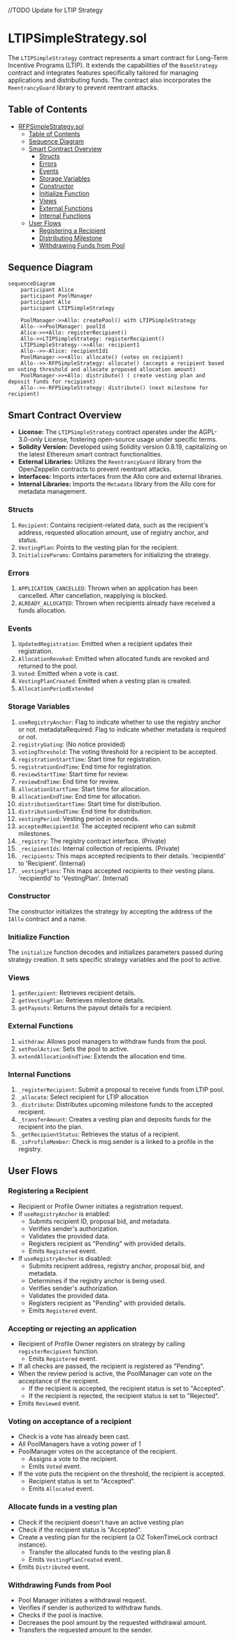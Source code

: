 //TODO Update for LTIP Strategy

# LTIPSimpleStrategy.sol

The `LTIPSimpleStrategy` contract represents a smart contract for Long-Term Incentive Programs (LTIP). It extends the capabilities of the `BaseStrategy` contract and integrates features specifically tailored for managing applications and distributing funds. The contract also incorporates the `ReentrancyGuard` library to prevent reentrant attacks.

## Table of Contents
- [RFPSimpleStrategy.sol](#rfpsimplestrategysol)
  - [Table of Contents](#table-of-contents)
  - [Sequence Diagram](#sequence-diagram)
  - [Smart Contract Overview](#smart-contract-overview)
    - [Structs](#structs)
    - [Errors](#errors)
    - [Events](#events)
    - [Storage Variables](#storage-variables)
    - [Constructor](#constructor)
    - [Initialize Function](#initialize-function)
    - [Views](#views)
    - [External Functions](#external-functions)
    - [Internal Functions](#internal-functions)
  - [User Flows](#user-flows)
    - [Registering a Recipient](#registering-a-recipient)
    - [Distributing Milestone](#distributing-milestone)
    - [Withdrawing Funds from Pool](#withdrawing-funds-from-pool)


## Sequence Diagram 

```mermaid
sequenceDiagram
    participant Alice
    participant PoolManager
    participant Allo
    participant LTIPSimpleStrategy

    PoolManager->>Allo: createPool() with LTIPSimpleStrategy
    Allo-->>PoolManager: poolId
    Alice->>+Allo: registerRecipient()
    Allo->>LTIPSimpleStrategy: registerRecipient()
    LTIPSimpleStrategy-->>Allo: recipient1
    Allo-->>-Alice: recipientId1
    PoolManager->>+Allo: allocate() (votes on recipient)
    Allo-->>-RFPSimpleStrategy: allocate() (accepts a recipient based on voting threshold and allocate proposed allocation amount)
    PoolManager->>+Allo: distribute() ( create vesting plan and deposit funds for recipient)
    Allo-->>-RFPSimpleStrategy: distribute() (next milestone for recipient)
```

## Smart Contract Overview

- **License:** The `LTIPSimpleStrategy` contract operates under the AGPL-3.0-only License, fostering open-source usage under specific terms.
- **Solidity Version:** Developed using Solidity version 0.8.19, capitalizing on the latest Ethereum smart contract functionalities.
- **External Libraries:** Utilizes the `ReentrancyGuard` library from the OpenZeppelin contracts to prevent reentrant attacks.
- **Interfaces:** Imports interfaces from the Allo core and external libraries.
- **Internal Libraries:** Imports the `Metadata` library from the Allo core for metadata management.

### Structs

1. `Recipient`: Contains recipient-related data, such as the recipient's address, requested allocation amount, use of registry anchor, and status.
2. `VestingPlan`: Points to the vesting plan for the recipient.
3. `InitializeParams`: Contains parameters for initializing the strategy.

### Errors

1. `APPLICATION_CANCELLED`: Thrown when an application has been cancelled. After cancellation, reapplying is blocked.
2. `ALREADY_ALLOCATED`: Thrown when recipients already have received a funds allocation.

### Events

1. `UpdatedRegistration`: Emitted when a recipient updates their registration.
2. `AllocationRevoked`: Emitted when allocated funds are revoked and returned to the pool.
3. `Voted`: Emitted when a vote is cast.
4. `VestingPlanCreated`: Emitted when a vesting plan is created.
5. `AllocationPeriodExtended` 

### Storage Variables

1. `useRegistryAnchor`: Flag to indicate whether to use the registry anchor or not.
metadataRequired: Flag to indicate whether metadata is required or not.
2. `registryGating`: (No notice provided)
3. `votingThreshold`: The voting threshold for a recipient to be accepted.
4. `registrationStartTime`: Start time for registration.
5. `registrationEndTime`: End time for registration.
6. `reviewStartTime`: Start time for review.
7. `reviewEndTime`: End time for review.
8. `allocationStartTime`: Start time for allocation.
9. `allocationEndTime`: End time for allocation.
10. `distributionStartTime`: Start time for distribution.
11. `distributionEndTime`: End time for distribution.
12. `vestingPeriod`: Vesting period in seconds.
13. `acceptedRecipientId`: The accepted recipient who can submit milestones.
14. `_registry`: The registry contract interface. (Private)
15. `_recipientIds`: Internal collection of recipients. (Private)
16. `_recipients`: This maps accepted recipients to their details. 'recipientId' to 'Recipient'. (Internal)
17. `_vestingPlans`: This maps accepted recipients to their vesting plans. 'recipientId' to 'VestingPlan'. (Internal)

### Constructor

The constructor initializes the strategy by accepting the address of the `IAllo` contract and a name.

### Initialize Function

The `initialize` function decodes and initializes parameters passed during strategy creation. It sets specific strategy variables and the pool to active.

### Views

1. `getRecipient`: Retrieves recipient details.
2. `getVestingPlan`: Retrieves milestone details.
3. `getPayouts`: Returns the payout details for a recipient.

### External Functions

1. `withdraw`: Allows pool managers to withdraw funds from the pool.
2. `setPoolActive`: Sets the pool to active.
3. `extendAllocationEndTime`: Extends the allocation end time.

### Internal Functions

1. `_registerRecipient`: Submit a proposal to receive funds from LTIP pool.
2. `_allocate`: Select recipient for LTIP allocation
3. `_distribute`: Distributes upcoming milestone funds to the accepted recipient.
4. `_transferAmount`: Creates a vesting plan and deposits funds for the recipient into the plan.
5. `_getRecipientStatus`: Retrieves the status of a recipient.
6. `_isProfileMember`: Check is msg.sender is a linked to a profile in the registry.

## User Flows

### Registering a Recipient

* Recipient or Profile Owner initiates a registration request.
* If `useRegistryAnchor` is enabled:
  * Submits recipient ID, proposal bid, and metadata.
  * Verifies sender's authorization.
  * Validates the provided data.
  * Registers recipient as "Pending" with provided details.
  * Emits `Registered` event.
* If `useRegistryAnchor` is disabled:
  * Submits recipient address, registry anchor, proposal bid, and metadata.
  * Determines if the registry anchor is being used.
  * Verifies sender's authorization.
  * Validates the provided data.
  * Registers recipient as "Pending" with provided details.
  * Emits `Registered` event.

### Accepting or rejecting an application
* Recipient of Profile Owner registers on strategy by calling `registerRecipient` function.
  * Emits `Registered` event.
* If all checks are passed, the recipient is registered as "Pending".
* When the review period is active, the PoolManager can vote on the acceptance of the recipient.
  * If the recipient is accepted, the recipient status is set to "Accepted".
  * If the recipient is rejected, the recipient status is set to "Rejected".
* Emits `Reviewed` event.

### Voting on acceptance of a recipient
* Check is a vote has already been cast. 
* All PoolManagers have a voting power of 1
* PoolManager votes on the acceptance of the recipient.
  * Assigns a vote to the recipient.
  * Emits `Voted` event.
* If the vote puts the recipient on the threshold, the recipient is accepted.
  * Recipient status is set to "Accepted".
  * Emits `Allocated` event.

### Allocate funds in a vesting plan
* Check if the recipient doesn't have an active vesting plan
* Check if the recipient status is "Accepted".
* Create a vesting plan for the recipient (a OZ TokenTimeLock contract instance).
  * Transfer the allocated funds to the vesting plan.8
  * Emits `VestingPlanCreated` event.
* Emits `Distributed` event.

### Withdrawing Funds from Pool

* Pool Manager initiates a withdrawal request.
* Verifies if sender is authorized to withdraw funds.
* Checks if the pool is inactive.
* Decreases the pool amount by the requested withdrawal amount.
* Transfers the requested amount to the sender.
